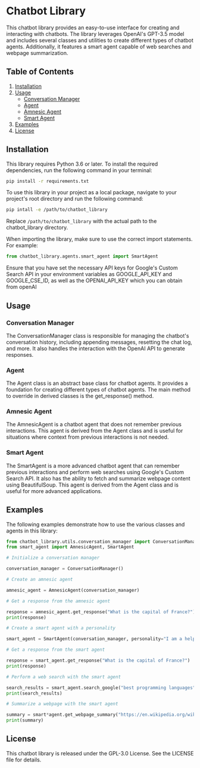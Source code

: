 # Chatbot Library

This chatbot library provides an easy-to-use interface for creating and interacting with chatbots. The library leverages OpenAI's GPT-3.5 model and includes several classes and utilities to create different types of chatbot agents. Additionally, it features a smart agent capable of web searches and webpage summarization.

## Table of Contents

1. [Installation](#installation)
2. [Usage](#usage)
   - [Conversation Manager](#conversation-manager)
   - [Agent](#agent)
   - [Amnesic Agent](#amnesic-agent)
   - [Smart Agent](#smart-agent)
3. [Examples](#examples)
4. [License](#licence)

## Installation

This library requires Python 3.6 or later. To install the required dependencies, run the following command in your terminal:

```bash
pip install -r requirements.txt
```

To use this library in your project as a local package, navigate to your project's root directory and run the following command:

```bash
pip intall -e /path/to/chatbot_library
```

Replace `/path/to/chatbot_library` with the actual path to the chatbot_library directory.

When importing the library, make sure to use the correct import statements. For example:

```python
from chatbot_library.agents.smart_agent import SmartAgent
```

Ensure that you have set the necessary API keys for Google's Custom Search API in your environment variables as GOOGLE_API_KEY and GOOGLE_CSE_ID, as well as the OPENAI_API_KEY which you can obtain from openAI

## Usage

### Conversation Manager

The ConversationManager class is responsible for managing the chatbot's conversation history, including appending messages, resetting the chat log, and more. It also handles the interaction with the OpenAI API to generate responses.

### Agent

The Agent class is an abstract base class for chatbot agents. It provides a foundation for creating different types of chatbot agents. The main method to override in derived classes is the get_response() method.

### Amnesic Agent

The AmnesicAgent is a chatbot agent that does not remember previous interactions. This agent is derived from the Agent class and is useful for situations where context from previous interactions is not needed.

### Smart Agent

The SmartAgent is a more advanced chatbot agent that can remember previous interactions and perform web searches using Google's Custom Search API. It also has the ability to fetch and summarize webpage content using BeautifulSoup. This agent is derived from the Agent class and is useful for more advanced applications.

## Examples

The following examples demonstrate how to use the various classes and agents in this library:

```python
from chatbot_library.utils.conversation_manager import ConversationManager
from smart_agent import AmnesicAgent, SmartAgent

# Initialize a conversation manager

conversation_manager = ConversationManager()

# Create an amnesic agent

amnesic_agent = AmnesicAgent(conversation_manager)

# Get a response from the amnesic agent

response = amnesic_agent.get_response("What is the capital of France?")
print(response)

# Create a smart agent with a personality

smart_agent = SmartAgent(conversation_manager, personality="I am a helpful chatbot.")

# Get a response from the smart agent

response = smart_agent.get_response("What is the capital of France?")
print(response)

# Perform a web search with the smart agent

search_results = smart_agent.search_google("best programming languages")
print(search_results)

# Summarize a webpage with the smart agent

summary = smart*agent.get_webpage_summary("https://en.wikipedia.org/wiki/Python*(programming_language)")
print(summary)

```

## License

This chatbot library is released under the GPL-3.0 License. See the LICENSE file for details.
